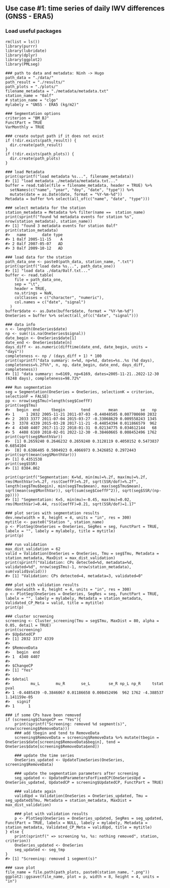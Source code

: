 <!-- use_case_1.md is generated from use_case_1.Rmd. Please edit that file -->

## Use case \#1: time series of daily IWV differences (GNSS - ERA5)

### Load useful packages

    rm(list = ls())
    library(purrr)
    library(lubridate)
    library(dplyr)
    library(ggplot2)
    library(PMLseg)

    ### path to data and metadata: Ninh -> Hugo
    path_data = "./data/"
    path_result = "./results/"
    path_plots = "./plots/"
    filename_metadata = "./metadata/metadata.txt"
    station_name = "0alf"
    # station_name = "clgo"
    mylabely = "GNSS - ERA5 (kg/m2)"

    ### Segmentation options
    criterion = "BM_BJ"
    FunctPart = TRUE
    VarMonthly = TRUE

    ### create output path if it does not exist
    if (!dir.exists(path_result)) {
      dir.create(path_result)
    }
    if (!dir.exists(path_plots)) {
      dir.create(path_plots)
    }

    ### load Metadata
    print(sprintf("load metadata %s...", filename_metadata))
    #> [1] "load metadata ./metadata/metadata.txt..."
    buffer = read.table(file = filename_metadata, header = TRUE) %>% 
      setNames(c("name", "year", "doy", "date", "type")) %>% 
      mutate(date = as.Date(date, format = "%Y-%m-%d"))
    Metadata = buffer %>% select(all_of(c("name", "date", "type")))

    ### select metadata for the station
    station_metadata = Metadata %>% filter(name ==  station_name)
    print(sprintf("found %d metadata events for station %s", nrow(station_metadata), station_name))
    #> [1] "found 3 metadata events for station 0alf"
    print(station_metadata)
    #>   name       date type
    #> 1 0alf 2005-11-15    A
    #> 2 0alf 2007-05-07   AD
    #> 3 0alf 2009-10-12   AD

    ### load data for the station
    path_data_one <- paste0(path_data, station_name, ".txt")
    print(sprintf("load data %s...", path_data_one))
    #> [1] "load data ./data/0alf.txt..."
    buffer <- read.table(
        file = path_data_one,
        sep = "\t",
        header = TRUE,
        na.strings = NaN,
        colClasses = c("character", "numeric"),
        col.names = c("date", "signal")
      )
    buffer$date <- as.Date(buffer$date, format = "%Y-%m-%d")
    OneSeries = buffer %>% select(all_of(c("date", "signal")))

    ### data info
    n <- length(OneSeries$date)
    np <- sum(!is.na(OneSeries$signal))
    date_begin <- OneSeries$date[1]
    date_end <- OneSeries$date[n]
    days_diff <- as.numeric(difftime(date_end, date_begin, units = "days"))
    completeness <- np / (days_diff + 1) * 100
    print(sprintf("data summary: n=%d, np=%d, dates=%s..%s (%d days), completeness=%.2f%%", n, np, date_begin, date_end, days_diff, completeness))
    #> [1] "data summary: n=6169, np=6169, dates=2005-11-21..2022-12-30 (6248 days), completeness=98.72%"

    ### Run segmentation
    seg = Segmentation(OneSeries = OneSeries, selectionK = criterion, selectionF = FALSE)
    pp <- nrow(seg$Tmu)+length(seg$CoeffF)
    print(seg$Tmu)
    #>   begin  end     tbegin       tend        mean          se   np
    #> 1     1 2032 2005-11-21 2011-07-03 -0.44048505 0.007700690 2032
    #> 2  2033 3377 2011-07-04 2015-03-27 -0.33068629 0.009558243 1345
    #> 3  3378 4339 2015-03-28 2017-11-21 -0.44854394 0.011866579  962
    #> 4  4340 4407 2017-11-22 2018-01-31  0.02134775 0.034612144   68
    #> 5  4408 6169 2018-02-01 2022-12-30 -0.38460665 0.008452496 1762
    print(sqrt(seg$MonthVar))
    #>  [1] 0.2659240 0.2646232 0.2659240 0.3128119 0.4050152 0.5473837 0.6854104
    #>  [8] 0.6386405 0.5004923 0.4066973 0.3426852 0.2972443
    print(sqrt(mean(seg$MonthVar)))
    #> [1] 0.4351538
    print(seg$SSR)
    #> [1] 8384.862

    print(sprintf("Segmentation: K=%d, min(mu)=%.2f, max(mu)=%.2f, rms(MonthVar)=%.2f, rss(CoeffF)=%.2f, sqrt(SSR/dof)=%.2f", length(seg$Tmu$begin), min(seg$Tmu$mean), max(seg$Tmu$mean), sqrt(mean(seg$MonthVar)), sqrt(sum(seg$CoeffF^2)), sqrt(seg$SSR/(np-pp))))
    #> [1] "Segmentation: K=5, min(mu)=-0.45, max(mu)=0.02, rms(MonthVar)=0.44, rss(CoeffF)=0.21, sqrt(SSR/dof)=1.17"

    ### plot series with segmentation results
    dev.new(width = 8, height = 4, units = "in", res = 300)
    mytitle <- paste0("Station ", station_name)
    p <- PlotSeg(OneSeries = OneSeries, SegRes = seg, FunctPart = TRUE, labelx = "", labely = mylabely, title = mytitle)
    print(p)

    ### run validation
    max_dist_validation = 62
    valid = Validation(OneSeries = OneSeries, Tmu = seg$Tmu, Metadata = station_metadata, MaxDist = max_dist_validation)
    print(sprintf("Validation: CPs detected=%d, metadata=%d, validated=%d", nrow(seg$Tmu)-1, nrow(station_metadata), sum(valid$valid)))
    #> [1] "Validation: CPs detected=4, metadata=3, validated=0"

    ### plot with validation results
    dev.new(width = 8, height = 4, units = "in", res = 300)
    p <- PlotSeg(OneSeries = OneSeries, SegRes = seg, FunctPart = TRUE, labelx = "", labely = mylabely, Metadata = station_metadata, Validated_CP_Meta = valid, title = mytitle)
    print(p)

    ### cluster screening
    screening <- Cluster_screening(Tmu = seg$Tmu, MaxDist = 80, alpha = 0.05, detail = TRUE)
    print(screening)
    #> $UpdatedCP
    #> [1] 2032 3377 4339
    #> 
    #> $RemoveData
    #>   begin  end
    #> 1  4340 4407
    #> 
    #> $ChangeCP
    #> [1] "Yes"
    #> 
    #> $detail
    #>         mu_L       mu_R       se_L        se_R np_L np_R     tstat         pval
    #> 1 -0.4485439 -0.3846067 0.01186658 0.008452496  962 1762 -4.388537 1.141159e-05
    #>   signif
    #> 1      1

    ### if some CPs have been removed
    if (screening$ChangeCP == "Yes"){
        print(sprintf("Screening: removed %d segment(s)", nrow(screening$RemoveData)))
        ### add tbegin and tend to RemoveData
        screening$RemoveData = screening$RemoveData %>% mutate(tbegin = OneSeries$date[screening$RemoveData$begin], tend = OneSeries$date[screening$RemoveData$end])

        ### update the time series
        OneSeries_updated <- UpdateTimeSeries(OneSeries, screening$RemoveData)

        ### update the segmentation parameters after screening
        seg_updated <- UpdatedParametersForFixedCP(OneSeriesUpd = OneSeries_updated, UpdatedCP = screening$UpdatedCP, FunctPart = TRUE)
        
        ### validate again
        validUpd = Validation(OneSeries = OneSeries_updated, Tmu = seg_updated$Tmu, Metadata = station_metadata, MaxDist = max_dist_validation)

        ### plot with validation results
        p <- PlotSeg(OneSeries = OneSeries_updated, SegRes = seg_updated, FunctPart = TRUE, labelx = NULL, labely = mylabely, Metadata = station_metadata, Validated_CP_Meta = validUpd, title = mytitle)
    } else {
        print(sprintf(" => screening %s, %s: nothing removed", station, criterion))
        OneSeries_updated <- OneSeries
        seg_updated <- seg_tmp
    }
    #> [1] "Screening: removed 1 segment(s)"

    ### save plot
    file_name = file.path(path_plots, paste0(station_name, ".png"))
    ggplot2::ggsave(file_name, plot = p, width = 8, height = 4, units = "in")
